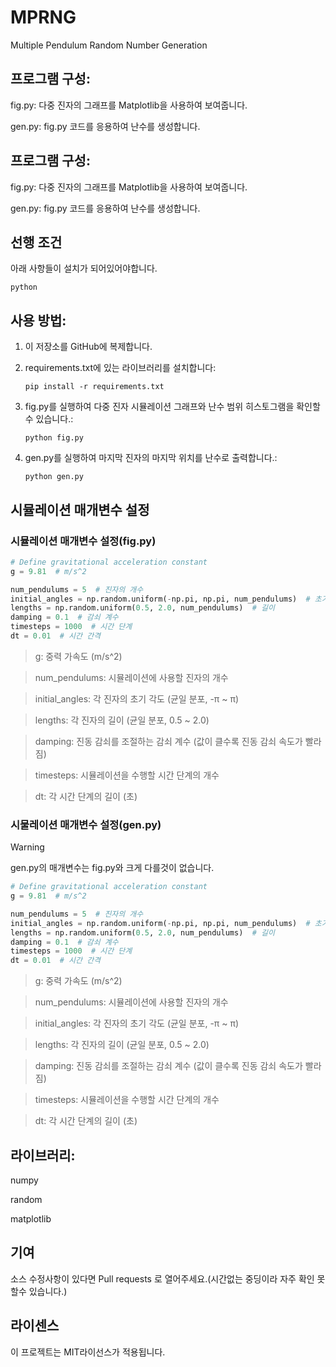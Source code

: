 # MPRNG
Multiple Pendulum Random Number Generation
## 프로그램 구성:


fig.py: 다중 진자의 그래프를 Matplotlib을 사용하여 보여줍니다.

gen.py: fig.py 코드를 응용하여 난수를 생성합니다.



## 프로그램 구성:


fig.py: 다중 진자의 그래프를 Matplotlib을 사용하여 보여줍니다.

gen.py: fig.py 코드를 응용하여 난수를 생성합니다.

## 선행 조건

아래 사항들이 설치가 되어있어야합니다.

    python



## 사용 방법:

1. 이 저장소를 GitHub에 복제합니다.

2. requirements.txt에 있는 라이브러리를 설치합니다:


       pip install -r requirements.txt


3. fig.py를 실행하여 다중 진자 시뮬레이션 그래프와 난수 범위 히스토그램을 확인할수 있습니다.:

       python fig.py
4. gen.py를 실행하여 마지막 진자의 마지막 위치를 난수로 출력합니다.:

       python gen.py


## 시뮬레이션 매개변수 설정


### 시뮬레이션 매개변수 설정(fig.py)


``` python
# Define gravitational acceleration constant
g = 9.81  # m/s^2

num_pendulums = 5  # 진자의 개수
initial_angles = np.random.uniform(-np.pi, np.pi, num_pendulums)  # 초기 각도
lengths = np.random.uniform(0.5, 2.0, num_pendulums)  # 길이
damping = 0.1  # 감쇠 계수
timesteps = 1000  # 시간 단계
dt = 0.01  # 시간 간격
```



> g: 중력 가속도 (m/s^2)

> num_pendulums: 시뮬레이션에 사용할 진자의 개수

> initial_angles: 각 진자의 초기 각도 (균일 분포, -π ~ π)

> lengths: 각 진자의 길이 (균일 분포, 0.5 ~ 2.0)

> damping: 진동 감쇠를 조절하는 감쇠 계수 (값이 클수록 진동 감쇠 속도가 빨라짐)

> timesteps: 시뮬레이션을 수행할 시간 단계의 개수

> dt: 각 시간 단계의 길이 (초)




### 시물레이션 매개변수 설정(gen.py)
> [!Warning]
> gen.py의 매개변수는 fig.py와 크게 다를것이 없습니다.


``` python
# Define gravitational acceleration constant
g = 9.81  # m/s^2

num_pendulums = 5  # 진자의 개수
initial_angles = np.random.uniform(-np.pi, np.pi, num_pendulums)  # 초기 각도
lengths = np.random.uniform(0.5, 2.0, num_pendulums)  # 길이
damping = 0.1  # 감쇠 계수
timesteps = 1000  # 시간 단계
dt = 0.01  # 시간 간격
```



> g: 중력 가속도 (m/s^2)

> num_pendulums: 시뮬레이션에 사용할 진자의 개수

> initial_angles: 각 진자의 초기 각도 (균일 분포, -π ~ π)

> lengths: 각 진자의 길이 (균일 분포, 0.5 ~ 2.0)

> damping: 진동 감쇠를 조절하는 감쇠 계수 (값이 클수록 진동 감쇠 속도가 빨라짐)

> timesteps: 시뮬레이션을 수행할 시간 단계의 개수

> dt: 각 시간 단계의 길이 (초)

## 라이브러리:

numpy

random

matplotlib


## 기여
소스 수정사항이 있다면 Pull requests 로 열어주세요.(시간없는 중딩이라 자주 확인 못할수 있습니다.)

## 라이센스
이 프로젝트는 MIT라이선스가 적용됩니다.

